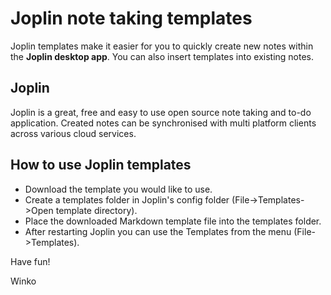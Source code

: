# Joplin note taking templates
Joplin templates make it easier for you to quickly create new notes within the **Joplin desktop app**.
You can also insert templates into existing notes.

## Joplin
Joplin is a great, free and easy to use open source note taking and to-do application. 
Created notes can be synchronised with multi platform clients across various cloud services.

## How to use Joplin templates
- Download the template you would like to use.
- Create a templates folder in Joplin's config folder (File->Templates->Open template directory). 
- Place the downloaded Markdown template file into the templates folder.
- After restarting Joplin you can use the Templates from the menu (File->Templates).

Have fun!

Winko
